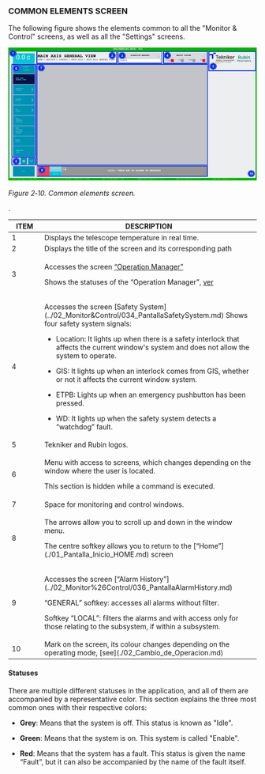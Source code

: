 ### COMMON ELEMENTS SCREEN

The following figure shows the elements common to all the "Monitor \& Control" screens, as well as all the "Settings" screens.

![Common elements display](../Resources/media/image017.png)

*Figure 2‑10. Common elements screen.*

<table>
  <colgroup>
    <col style="width: 13%" />
    <col style="width: 86%" />
  </colgroup>
  <thead>
    <tr class="header">
      <th>ITEM</th>
      <th>DESCRIPTION</th>
    </tr>
  </thead>
  <tbody>
    <tr class="odd">
      <td>1</td>
      <td>Displays the telescope temperature in real time.</td>
    </tr>
    <tr class="even">
      <td>2</td>
      <td>Displays the title of the screen and its corresponding path </td>.
    </tr>
    <tr class="odd">
      <td>3</td>
      <td>
        <p>
          Accesses the screen <a href="../02_Monitor&Control/035_PantallaOperationManager.md">“Operation
          Manager”</a>
        </p>
        <p>
          Shows the statuses of the “Operation Manager”, <a href="./03_Common_Elements_Screen.md#estados">ver</a>
        </p>
      </td>
    </tr>
    <tr class="even">
      <td>4</td>
      <td>
        <p>
          Accesses the screen [Safety System](../02_Monitor&Control/034_PantallaSafetySystem.md) Shows
          four safety system signals:
        </p>
        <ul>
          <li>
            <p>
              Location: It lights up when there is a safety interlock that
              affects the current window's system and does not allow the
              system to operate.
            </p>
          </li>
          <li>
            <p>
              GIS: It lights up when an interlock comes from
              GIS, whether or not it affects the current window system.
            </p>
          </li>
          <li>
            <p>
              ETPB: Lights up when an emergency pushbutton has been pressed.
            </p>
          </li>
          <li>
            <p>
              WD: It lights up when the safety system detects a
              “watchdog” fault.
            </p>
          </li>
        </ul>
      </td>
    </tr>
    <tr class="odd">
      <td>5</td>
      <td>Tekniker and Rubin logos.</td>
    </tr>
    <tr class="even">
      <td>6</td>
      <td>
        <p>
          Menu with access to screens, which changes depending on the window
          where the user is located.
        </p>
        <p>This section is hidden while a command is executed.</p>
      </td>
    </tr>
    <tr class="odd">
      <td>7</td>
      <td>Space for monitoring and control windows.</td>
    </tr>
    <tr class="even">
      <td>8</td>
      <td>
        <p>The arrows allow you to scroll up and down in the window menu.</p>
        <p>
          The centre softkey allows you to return to the
          [“Home”](./01_Pantalla_Inicio_HOME.md) screen
        </p>
      </td>
    </tr>
    <tr class="odd">
      <td>9</td>
      <td>
        <p>
          Accesses the screen [“Alarm History”](../02_Monitor%26Control/036_PantallaAlarmHistory.md)
        </p>
        <p>
          “GENERAL” softkey: accesses all alarms without filter.
        </p>
        <p>
          Softkey “LOCAL”: filters the alarms and with access only for those
          relating to the subsystem, if within a subsystem.
        </p>
      </td>
    </tr>
    <tr class="even">
      <td>10</td>
      <td>
        Mark on the screen, its colour changes depending on the operating mode,
        [see](./02_Cambio_de_Operacion.md)
      </td>
    </tr>
  </tbody>
</table>

#### Statuses

There are multiple different statuses in the application, and all of them are accompanied by a representative color.
This section explains the three most common ones with their respective colors:

- **Grey**: Means that the system is off. This status is known as "Idle".

- **Green**: Means that the system is on. This system is called "Enable".

- **Red**: Means that the system has a fault. This status is given the name “Fault”, but it can also be accompanied by
  the name of the fault itself.
